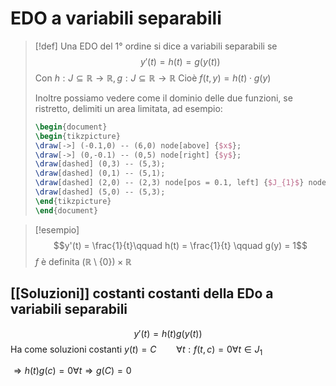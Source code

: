 # EDO a variabili separabili

>[!def]
>Una EDO del $1°$ ordine si dice a variabili separabili se
>$$y'(t) = h(t) = g(y(t))$$
>Con $h : J \subseteq \mathbb{R} \to \mathbb{R}, g : J \subseteq \mathbb{R} \to \mathbb{R}$
>Cioè $f(t,y) = h(t) \cdot g(y)$
>
>Inoltre possiamo vedere come il dominio delle due funzioni, se ristretto, delimiti un area limitata, ad esempio:
>```tikz
>\begin{document}
>\begin{tikzpicture}
>\draw[->] (-0.1,0) -- (6,0) node[above] {$x$};
>\draw[->] (0,-0.1) -- (0,5) node[right] {$y$};
>\draw[dashed] (0,3) -- (5,3);
>\draw[dashed] (0,1) -- (5,1);
>\draw[dashed] (2,0) -- (2,3) node[pos = 0.1, left] {$J_{1}$} node[above left] {$J_{2}$};
>\draw[dashed] (5,0) -- (5,3);
>\end{tikzpicture}
>\end{document}
>```


>[!esempio]
>$$y'(t) = \frac{1}{t}\qquad h(t) = \frac{1}{t} \qquad g(y) = 1$$ 
>$f$ è definita
>$(\mathbb{R} \setminus \{0\}) \times \mathbb{R}$

## [[Soluzioni]] costanti costanti della EDo a variabili separabili
$$y'(t) = h(t)g(y(t))$$
Ha come soluzioni costanti $y(t) = C\qquad \forall t : f(t,c) = 0 \forall t \in J_{1}$

$\Rightarrow h(t)g(c) = 0 \forall t\Rightarrow g(C) = 0$